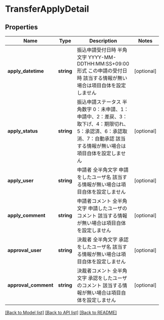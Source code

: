 # TransferApplyDetail

## Properties
Name | Type | Description | Notes
------------ | ------------- | ------------- | -------------
**apply_datetime** | **string** | 振込申請受付日時 半角文字 YYYY-MM-DDTHH:MM:SS+09:00形式 この申請の受付日時 該当する情報が無い場合は項目自体を設定しません | [optional] 
**apply_status** | **string** | 振込申請ステータス 半角数字 0：未申請、1：申請中、2：差戻、3：取下げ、4：期限切れ、5：承認済、6：承認取消、7：自動承認 該当する情報が無い場合は項目自体を設定しません | [optional] 
**apply_user** | **string** | 申請者 全半角文字 申請をしたユーザ名 該当する情報が無い場合は項目自体を設定しません | [optional] 
**apply_comment** | **string** | 申請者コメント 全半角文字 申請したユーザのコメント 該当する情報が無い場合は項目自体を設定しません | [optional] 
**approval_user** | **string** | 決裁者 全半角文字 承認をしたユーザ名 該当する情報が無い場合は項目自体を設定しません | [optional] 
**approval_comment** | **string** | 決裁者コメント 全半角文字 承認をしたユーザのコメント 該当する情報が無い場合は項目自体を設定しません | [optional] 

[[Back to Model list]](../README.md#documentation-for-models) [[Back to API list]](../README.md#documentation-for-api-endpoints) [[Back to README]](../README.md)


